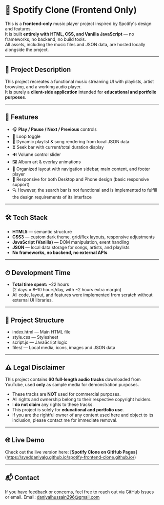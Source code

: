 # 🎵 Spotify Clone (Frontend Only)

This is a **frontend-only** music player project inspired by Spotify's design and features.  
It is built **entirely with HTML, CSS, and Vanilla JavaScript** — no frameworks, no backend, no build tools.  
All assets, including the music files and JSON data, are hosted locally alongside the project.

---

## 📌 Project Description
This project recreates a functional music streaming UI with playlists, artist browsing, and a working audio player.  
It is purely a **client-side application** intended for **educational and portfolio purposes**.

---

## 🚀 Features
- 🎧 **Play / Pause / Next / Previous** controls  
- 🔁 Loop toggle  
- 📜 Dynamic playlist & song rendering from local JSON data  
- ⏳ Seek bar with current/total duration display  
- 🔊 Volume control slider  
- 🖼 Album art & overlay animations  
- 📂 Organized layout with navigation sidebar, main content, and footer player  
- 📱 Responsive for both Desktop and Phone design (basic responsive support)
- 🔍 However, the search bar is not functional and is implemented to fulfill the design requirements of its interface

---

## 🛠 Tech Stack
- **HTML5** — semantic structure
- **CSS3** — custom dark theme, grid/flex layouts, responsive adjustments
- **JavaScript (Vanilla)** — DOM manipulation, event handling
- **JSON** — local data storage for songs, artists, and playlists
- **No frameworks, no backend, no external APIs**

---

## ⏱ Development Time
- **Total time spent:** ~22 hours  
  (2 days × 8–10 hours/day, with ~2 hours extra margin)  
- All code, layout, and features were implemented from scratch without external UI libraries.

---

## 📂 Project Structure
- index.html — Main HTML file
- style.css — Stylesheet
- script.js — JavaScript logic
- files/ — Local media, icons, images and JSON data


---

## ⚠️ Legal Disclaimer
This project contains **60 full-length audio tracks** downloaded from YouTube, used **only** as sample media for demonstration purposes.  
- These tracks are **NOT** used for commercial purposes.  
- All rights and ownership belong to their respective copyright holders.  
- I **do not claim** any rights to these tracks.  
- This project is solely for **educational and portfolio use**.  
- If you are the rightful owner of any content used here and object to its inclusion, please contact me for immediate removal.

---

## 🌐 Live Demo
Check out the live version here: [**Spotify Clone on GitHub Pages**] (https://syeddaniyalg.github.io/spotify-frontend-clone.github.io/)

---

## 📬 Contact
If you have feedback or concerns, feel free to reach out via GitHub Issues or email.
Email: daniyalhussain296@gmail.com
